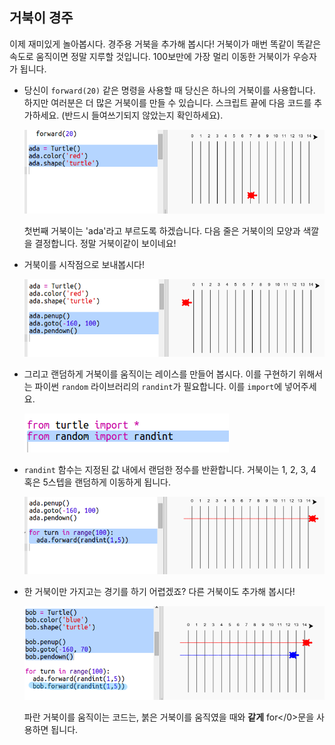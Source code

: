 ## 거북이 경주

이제 재미있게 놀아봅시다. 경주용 거북을 추가해 봅시다! 거북이가 매번 똑같이 똑같은 속도로 움직이면 정말 지루할 것입니다. 100보만에 가장 멀리 이동한 거북이가 우승자가 됩니다.

+ 당신이 `forward(20)` 같은 명령을 사용할 때 당신은 하나의 거북이를 사용합니다. 하지만 여러분은 더 많은 거북이를 만들 수 있습니다. 스크립트 끝에 다음 코드를 추가하세요. (반드시 들여쓰기되지 않았는지 확인하세요).
    
    ![스크린샷](images/race-red.png)
    
    첫번째 거북이는 'ada'라고 부르도록 하겠습니다. 다음 줄은 거북이의 모양과 색깔을 결정합니다. 정말 거북이같이 보이네요!

+ 거북이를 시작점으로 보내봅시다!
    
    ![스크린샷](images/race-start.png)

+ 그리고 랜덤하게 거북이를 움직이는 레이스를 만들어 봅시다. 이를 구현하기 위해서는 파이썬 `random` 라이브러리의 `randint`가 필요합니다. 이를 `import`에 넣어주세요.
    
    ![스크린샷](images/race-randint.png)

+ `randint` 함수는 지정된 값 내에서 랜덤한 정수를 반환합니다. 거북이는 1, 2, 3, 4 혹은 5스텝을 랜덤하게 이동하게 됩니다.
    
    ![스크린샷](images/race-random.png)

+ 한 거북이만 가지고는 경기를 하기 어렵겠죠? 다른 거북이도 추가해 봅시다!
    
    ![스크린샷](images/race-blue.png)
    
    파란 거북이를 움직이는 코드는, 붉은 거북이를 움직였을 때와 **같게** for</0>문을 사용하면 됩니다.</p></li>
</ul>